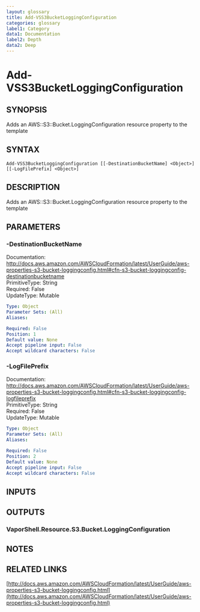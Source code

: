 ```yaml
---
layout: glossary
title: Add-VSS3BucketLoggingConfiguration
categories: glossary
label1: Category
data1: Documentation
label2: Depth
data2: Deep
---
```


# Add-VSS3BucketLoggingConfiguration

## SYNOPSIS
Adds an AWS::S3::Bucket.LoggingConfiguration resource property to the template

## SYNTAX

```
Add-VSS3BucketLoggingConfiguration [[-DestinationBucketName] <Object>] [[-LogFilePrefix] <Object>]
```

## DESCRIPTION
Adds an AWS::S3::Bucket.LoggingConfiguration resource property to the template

## PARAMETERS

### -DestinationBucketName
Documentation: http://docs.aws.amazon.com/AWSCloudFormation/latest/UserGuide/aws-properties-s3-bucket-loggingconfig.html#cfn-s3-bucket-loggingconfig-destinationbucketname    
PrimitiveType: String    
Required: False    
UpdateType: Mutable

```yaml
Type: Object
Parameter Sets: (All)
Aliases: 

Required: False
Position: 1
Default value: None
Accept pipeline input: False
Accept wildcard characters: False
```

### -LogFilePrefix
Documentation: http://docs.aws.amazon.com/AWSCloudFormation/latest/UserGuide/aws-properties-s3-bucket-loggingconfig.html#cfn-s3-bucket-loggingconfig-logfileprefix    
PrimitiveType: String    
Required: False    
UpdateType: Mutable

```yaml
Type: Object
Parameter Sets: (All)
Aliases: 

Required: False
Position: 2
Default value: None
Accept pipeline input: False
Accept wildcard characters: False
```

## INPUTS

## OUTPUTS

### VaporShell.Resource.S3.Bucket.LoggingConfiguration

## NOTES

## RELATED LINKS

[http://docs.aws.amazon.com/AWSCloudFormation/latest/UserGuide/aws-properties-s3-bucket-loggingconfig.html](http://docs.aws.amazon.com/AWSCloudFormation/latest/UserGuide/aws-properties-s3-bucket-loggingconfig.html)

